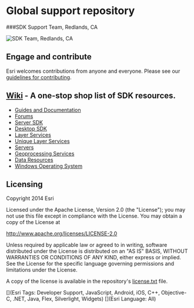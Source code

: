 Global support repository
=========================
###SDK Support Team, Redlands, CA

![SDK Team, Redlands, CA](https://raw.githubusercontent.com/Esri/global-support-repository/master/repository-images/us_redlands_ca_sdk.png?token=2159502__eyJzY29wZSI6IlJhd0Jsb2I6RXNyaS9nbG9iYWwtc3VwcG9ydC1yZXBvc2l0b3J5L21hc3Rlci9yZXBvc2l0b3J5LWltYWdlcy91c19yZWRsYW5kc19jYV9zZGsucG5nIiwiZXhwaXJlcyI6MTQwODEyOTk5MX0%3D--ddc5ad9f2db28f0dc8df28460fd11d2e9eb26c07)


## Engage and contribute

Esri welcomes contributions from anyone and everyone. Please see our [guidelines for contributing](https://github.com/esri/contributing).


## [Wiki](https://github.com/Esri/global-support-repository/wiki) - A one-stop shop list of SDK resources.

* [Guides and Documentation](https://github.com/Esri/global-support-repository/wiki/Guides-and-Documentation)
 * [Forums](https://github.com/Esri/global-support-repository/wiki/Guides-and-Documentation#forums)
 * [Server SDK](https://github.com/Esri/global-support-repository/wiki/Guides-and-Documentation#server-sdk)
 * [Desktop SDK](https://github.com/Esri/global-support-repository/wiki/Guides-and-Documentation#desktop-sdk)
* [Layer Services](https://github.com/Esri/global-support-repository/wiki/Layer-Services)
 * [Unique Layer Services](https://github.com/Esri/global-support-repository/wiki/Layer-Services#unique-layer-services)
 * [Servers](https://github.com/Esri/global-support-repository/wiki/Layer-Services#servers)
* [Geoprocessing Services](https://github.com/Esri/global-support-repository/wiki/Geoprocessing-Services)
* [Data Resources](https://github.com/Esri/global-support-repository/wiki/Data-Resources)
* [Windows Operating System](https://github.com/Esri/global-support-repository/wiki/Windows-Operating-System)

## Licensing
Copyright 2014 Esri

Licensed under the Apache License, Version 2.0 (the "License");
you may not use this file except in compliance with the License.
You may obtain a copy of the License at

   http://www.apache.org/licenses/LICENSE-2.0

Unless required by applicable law or agreed to in writing, software
distributed under the License is distributed on an "AS IS" BASIS,
WITHOUT WARRANTIES OR CONDITIONS OF ANY KIND, either express or implied.
See the License for the specific language governing permissions and
limitations under the License.

A copy of the license is available in the repository's [license.txt](/license.txt) file.


[](Esri Tags: Developer Support, JavaScript, Android, iOS, C++, Objective-C, .NET, Java, Flex, Silverlight, Widgets)
[](Esri Language: All)
